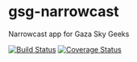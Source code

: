 # gsg-narrowcast
Narrowcast app for Gaza Sky Geeks


[![Build Status](https://travis-ci.org/FarahZaqout/gsg-narrowcast.svg?branch=master)](https://travis-ci.org/FarahZaqout/gsg-narrowcast)
[![Coverage Status](https://coveralls.io/repos/github/FarahZaqout/gsg-narrowcast/badge.svg?branch=master)](https://coveralls.io/github/FarahZaqout/gsg-narrowcast?branch=master)
